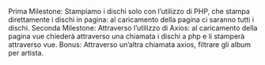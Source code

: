 Prima Milestone:
Stampiamo i dischi solo con l’utilizzo di PHP, che stampa direttamente i dischi in pagina: al caricamento della pagina ci saranno tutti i dischi.
Seconda Milestone:
Attraverso l’utilizzo di Axios: al caricamento della pagina vue chiederà attraverso una chiamata i dischi a php e li stamperà attraverso vue. Bonus: Attraverso un’altra chiamata axios, filtrare gli album per artista.

